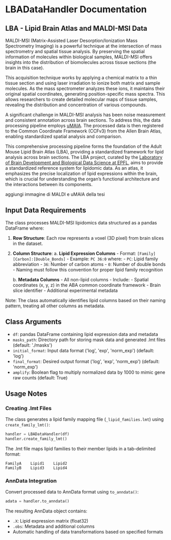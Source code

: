 # LBADataHandler Documentation

## LBA - Lipid Brain Atlas and MALDI-MSI Data
MALDI-MSI (Matrix-Assisted Laser Desorption/Ionization Mass Spectrometry Imaging) is a powerful technique at the intersection of mass spectrometry and spatial tissue analysis. By preserving the spatial information of molecules within biological samples, MALDI-MSI offers insights into the distribution of biomolecules across tissue sections (the brain in this case).

This acquisition technique works by applying a chemical matrix to a thin tissue section and using laser irradiation to ionize both matrix and sample molecules. As the mass spectrometer analyzes these ions, it maintains their original spatial coordinates, generating position-specific mass spectra. This allows researchers to create detailed molecular maps of tissue samples, revealing the distribution and concentration of various compounds.

A significant challenge in MALDI-MSI analysis has been noise measurement and consistent annotation across brain sections. To address this, the data processing pipeline employs [uMAIA](https://github.com/lamanno-epfl/uMAIA). The processed data is then registered to the Common Coordinate Framework (CCFv3) from the Allen Brain Atlas, enabling standardized spatial analysis and comparison. 

This comprehensive processing pipeline forms the foundation of the Adult Mouse Lipid Brain Atlas (LBA), providing a standardized framework for lipid analysis across brain sections. The LBA project, curated by the [Laboratory of Brain Development and Biological Data Science at EPFL](https://www.epfl.ch/labs/nsbl/), aims to provide a standardized reference system for lipidomic data. As an atlas, it emphasizes the precise localization of lipid expressions within the brain, which is crucial for understanding the organ’s functional architecture and the interactions between its components.

aggiungi immagine di MALDI e uMAIA della tesi

## Input Data Requirements

The class processes MALDI-MSI lipidomics data structured as a pandas DataFrame where:

1. **Row Structure**: Each row represents a voxel (3D pixel) from brain slices in the dataset.
2. **Column Structure**:
    a. **Lipid Expression Columns**
        - Format: `[Family] [Carbon]:[Double_Bonds]`
        - Example: `PC 36:0` where:
            - `PC`: Lipid family abbreviation
            - `36`: Number of carbon atoms
            - `0`: Number of double bonds
        - Naming must follow this convention for proper lipid family recognition

    b. **Metadata Columns**
        - All non-lipid columns
        - Include:
            - Spatial coordinates (x, y, z) in the ABA common coordinate framework
            - Brain slice identifier
            - Additional experimental metadata

Note: The class automatically identifies lipid columns based on their naming pattern, treating all other columns as metadata.

## Class Arguments

- `df`: pandas DataFrame containing lipid expression data and metadata
- `masks_path`: Directory path for storing mask data and generated .lmt files (default: './masks')
- `initial_format`: Input data format ('log', 'exp', 'norm_exp') (default: 'log')
- `final_format`: Desired output format ('log', 'exp', 'norm_exp') (default: 'norm_exp')
- `amplify`: Boolean flag to multiply normalized data by 1000 to mimic gene raw counts (default: True)

## Usage Notes

### Creating .lmt Files
The class generates a lipid family mapping file (`_lipid_families.lmt`) using `create_family_lmt()`:
```python
handler = LBADataHandler(df)
handler.create_family_lmt()
```
The .lmt file maps lipid families to their member lipids in a tab-delimited format:
```
FamilyA    Lipid1    Lipid2
FamilyB    Lipid3    Lipid4
```

### AnnData Integration
Convert processed data to AnnData format using `to_anndata()`:
```python
adata = handler.to_anndata()
```
The resulting AnnData object contains:
- `.X`: Lipid expression matrix (float32)
- `.obs`: Metadata and additional columns
- Automatic handling of data transformations based on specified formats
